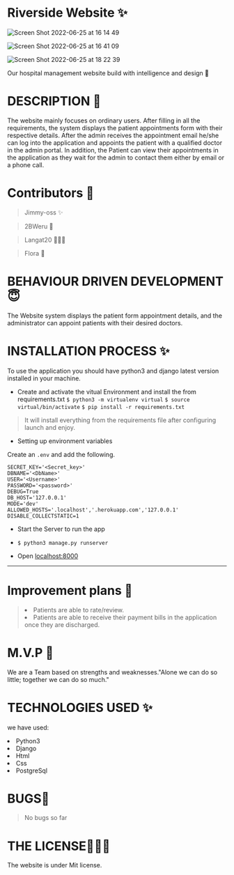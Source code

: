 # Riverside Website &#10024;
![Screen Shot 2022-06-25 at 16 14 49](https://user-images.githubusercontent.com/62022158/175776300-37fbc72d-04d1-471c-8450-def02510892c.png)

![Screen Shot 2022-06-25 at 16 41 09](https://user-images.githubusercontent.com/62022158/175776326-460664c7-2233-4473-8243-7bb1d4f88c9f.png)

![Screen Shot 2022-06-25 at 18 22 39](https://user-images.githubusercontent.com/62022158/175781138-7c2aea1d-5f31-4ef9-a0fc-52874dff5873.png)


Our hospital management website build with intelligence and design 🏥

# DESCRIPTION &#127800;

The website mainly focuses on ordinary users. After filling in all the requirements, the system displays the patient appointments form with their respective details. After the admin receives the appointment email he/she can log into the application and appoints the patient with a qualified doctor in the admin portal. In addition, the Patient can view their appointments in the application as they wait for the admin to contact them either by email or a phone call.

# Contributors &#129409;

> Jimmy-oss &#10024;

> 2BWeru 🌺

> Langat20 👨🏾‍💻

> Flora 🌼

# BEHAVIOUR DRIVEN DEVELOPMENT 😇

The Website system displays the patient form appointment details, and the administrator can appoint patients with their desired doctors.

# INSTALLATION PROCESS ✨

To use the application you should have python3 and django latest version installed in your machine.

- Create and activate the vitual Environment and install the from requirements.txt
  `$ python3 -m virtualenv virtual`
  `$ source virtual/bin/activate`
  `$ pip install -r requirements.txt`

> It will install everything from the requirements file after configuring launch and enjoy.

- Setting up environment variables

Create an `.env` and add the following.

```
SECRET_KEY='<Secret_key>'
DBNAME='<DbName>'
USER='<Username>'
PASSWORD='<password>'
DEBUG=True
DB_HOST='127.0.0.1'
MODE='dev'
ALLOWED_HOSTS='.localhost','.herokuapp.com','127.0.0.1'
DISABLE_COLLECTSTATIC=1

```

- Start the Server to run the app
- `$ python3 manage.py runserver`

- Open [localhost:8000](#)

---

# Improvement plans 💞️

> <li> Patients are able to rate/review.</li>
> <li> Patients are able to receive their payment bills in the application once they are discharged.</li>

# M.V.P 🤝

We are a Team based on strengths and weaknesses."Alone we can do so little; together we can do so much."

# TECHNOLOGIES USED &#10024;

we have used:

<li>Python3</li>
   <li>Django</li>
   <li>Html</li>
   <li>Css</li>
  <li>PostgreSql</li>
  
# BUGS💢

> No bugs so far

# THE LICENSE👨🏾‍⚖️

The website is under Mit license.
